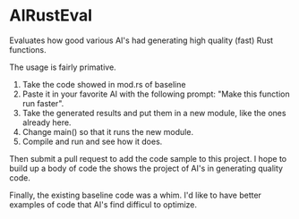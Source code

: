 # AIRustEval
Evaluates how good various AI's had generating high quality (fast) Rust functions.

The usage is fairly primative.
1. Take the code showed in mod.rs of baseline
2. Paste it in your favorite AI with the following prompt: "Make this function run faster".
3. Take the generated results and put them in a new module, like the ones already here.
4. Change main() so that it runs the new module.
5. Compile and run and see how it does.

Then submit a pull request to add the code sample to this project.
I hope to build up a body of code the shows the project of AI's in generating quality code.

Finally, the existing baseline code was a whim. I'd like to have better examples of code
that AI's find difficul to optimize.